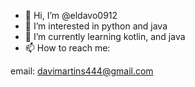 - 👋 Hi, I’m @eldavo0912
- 👀 I’m interested in python and java
- 🌱 I’m currently learning kotlin, and java
- 📫 How to reach me: 

email: davimartins444@gmail.com
